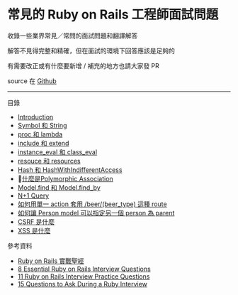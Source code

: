 # 常見的 Ruby on Rails 工程師面試問題

收錄一些業界常見／常問的面試問題和翻譯解答

解答不見得完整和精確，但在面試的環境下回答應該是足夠的

有需要改正或有什麼要新增 / 補充的地方也請大家發 PR

source 在 [Github](https://github.com/Unayung/ruby-on-rails-developer-interview-questions)

---

目錄

* [Introduction](README.md)
* [Symbol 和 String](symbolstring.md)
* [proc 和 lambda](proc--lambda.md)
* [include 和 extend](include--extend.md)
* [instance\_eval 和 class\_eval](instanceeval--classeval.md)
* [resouce 和 resources](resouce--resources.md)
* [Hash 和 HashWithIndifferentAccess](hash.md)
* [什麼是Polymorphic Association](poly.md)
* [Model.find 和 Model.find_by](find.md)
* [N+1 Query](nplusone.md)
* [如何用單一 action 套用 /beer/(beer\_type) 這種 route](beer_type.md)
* [如何讓 Person model 可以指定另一個 person 為 parent](person.md)
* [CSRF 是什麼](csrf.md)
* [XSS 是什麼](xss.md)



參考資料

* [Ruby on Rails 實戰聖經](https://ihower.tw/rails/)
* [8 Essential Ruby on Rails Interview Questions](https://www.toptal.com/ruby-on-rails/interview-questions)
* [11 Ruby on Rails Interview Practice Questions](https://www.codementor.io/ruby-on-rails/tutorial/ruby-on-rails-interview-questions)
* [15 Questions to Ask During a Ruby Interview](https://gist.github.com/ryansobol/5252653)